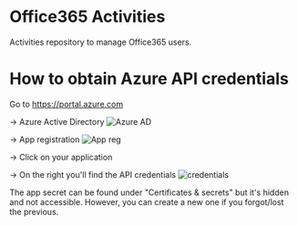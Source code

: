 # Office365 Activities
Activities repository to manage Office365 users.

# How to obtain Azure API credentials

Go to https://portal.azure.com

-> Azure Active Directory ![Azure AD](https://github.com/Ayehu/custom-activities/tree/master/images/AD.png)

-> App registration ![App reg](https://github.com/Ayehu/custom-activities/tree/master/images/AppReg.png)

-> Click on your application

-> On the right you'll find the API credentials ![credentials](https://github.com/Ayehu/custom-activities/tree/master/images/credentials.png)

The app secret can be found under "Certificates & secrets" but it's hidden and not accessible. However, you can create a new one if you forgot/lost the previous.

